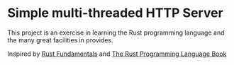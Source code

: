 # Simple multi-threaded HTTP Server

This project is an exercise in learning the Rust programming language and the many great facilities in provides.

Inspired by [Rust Fundamentals](https://www.udemy.com/course/rust-fundamentals/) and [The Rust Programming Language Book](https://doc.rust-lang.org/stable/book/)
